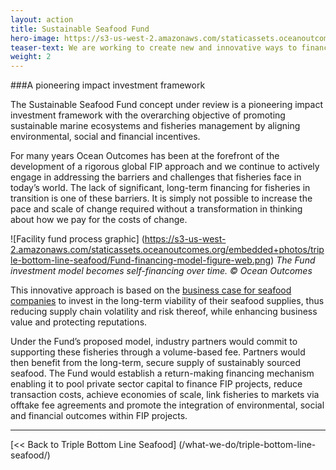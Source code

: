```yaml
---
layout: action
title: Sustainable Seafood Fund
hero-image: https://s3-us-west-2.amazonaws.com/staticassets.oceanoutcomes.org/hero+photos/funding-facility-hero.jpg
teaser-text: We are working to create new and innovative ways to finance the transition to sustainable fisheries by examining the feasibility of a blended financing mechanism to provide upfront capital to address the improvements needed in overexploited and unsustainable fisheries. The Sustainable Seafood Fund (the Fund) is being developed to be a pioneering mechanism to combine funding from multiple sources to support fishery improvements, providing a unique opportunity for leading companies to mainstream sustainability into their business models.
weight: 2
---
```

###A pioneering impact investment framework

The Sustainable Seafood Fund concept under review is a pioneering impact investment framework with the overarching objective of promoting sustainable marine ecosystems and fisheries management by aligning environmental, social and financial incentives.

For many years Ocean Outcomes has been at the forefront of the development of a rigorous global FIP approach and we continue to actively engage in addressing the barriers and challenges that fisheries face in today’s world. The lack of significant, long-term financing for fisheries in transition is one of these barriers. It is simply not possible to increase the pace and scale of change required without a transformation in thinking about how we pay for the costs of change.

![Facility fund process graphic]
(https://s3-us-west-2.amazonaws.com/staticassets.oceanoutcomes.org/embedded+photos/triple-bottom-line-seafood/Fund-financing-model-figure-web.png)
*The Fund investment model becomes self-financing over time. © Ocean Outcomes*

This innovative approach is based on the <a href="https://seafoodsustainability.org/industry/business-case/" target="_blank">business case for seafood companies</a> to invest in the long-term viability of their seafood supplies, thus reducing supply chain volatility and risk thereof, while enhancing business value and protecting reputations.

Under the Fund’s proposed model, industry partners would commit to supporting these fisheries through a volume-based fee. Partners would then benefit from the long-term, secure supply of sustainably sourced seafood. The Fund would establish a return-making financing mechanism enabling it to pool private sector capital to finance FIP projects, reduce transaction costs, achieve economies of scale, link fisheries to markets via offtake fee agreements and promote the integration of environmental, social and financial outcomes within FIP projects. 

-----

[<< Back to Triple Bottom Line Seafood] (/what-we-do/triple-bottom-line-seafood/)
